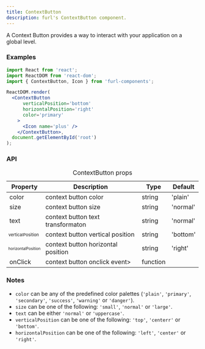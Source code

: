 ```yaml
---
title: ContextButton
description: furl's ContextButton component.
---
```


A Context Button provides a way to interact with your application on a global level.

### Examples

<contextbuttonexamples></contextbuttonexamples>

```jsx
import React from 'react';
import ReactDOM from 'react-dom';
import { ContextButton, Icon } from 'furl-components';

ReactDOM.render(
  <ContextButton 
      verticalPosition='bottom' 
      horizontalPosition='right' 
      color='primary'
    >
      <Icon name='plus' />
    </ContextButton>, 
  document.getElementById('root')
);
```

### API

<table>
  <caption>ContextButton props</caption>
  <thead>
    <tr>
      <th>Property</th>
      <th colspan="3">Description</th>
      <th>Type</th>
      <th>Default</th>
    </tr>
  </thead>
  <tbody>
    <tr>
      <td class="font-c">color</td>
      <td colspan="3">context button color</td>
      <td>string</td>
      <td class='font-c'>'plain'</td>
    </tr>
    <tr>
      <td class="font-c">size</td>
      <td colspan="3">context button size</td>
      <td>string</td>
      <td class='font-c'>'normal'</td>
    </tr>
    <tr>
      <td class="font-c">text</td>
      <td colspan="3">context button text transformaton</td>
      <td>string</td>
      <td class='font-c'>'normal'</td>
    </tr>
    <tr>
      <td class="font-c" style='font-size:11px'>verticalPosition</td>
      <td colspan="3">context button vertical position</td>
      <td>string</td>
      <td class='font-c'>'bottom'</td>
    </tr>
    <tr>
      <td class="font-c" style='font-size:10px'>horizontalPosition</td>
      <td colspan="3">context button horizontal position</td>
      <td>string</td>
      <td class='font-c'>'right'</td>
    </tr>
    <tr>
      <td class="font-c">onClick</td>
      <td colspan="3">context button onclick event></td>
      <td>function</td>
      <td class='font-c'></td>
    </tr>
  </tbody>
</table>


### Notes

* `color` can be any of the predefined color palettes (`'plain'`, `'primary'`, `'secondary'`, `'success'`, `'warning'` or `'danger'`).
* `size` can be one of the following: `'small'`, `'normal'` or `'large'`.
* `text` can be either `'normal'` or `'uppercase'`.
* `verticalPosition` can be one of the following: `'top'`, `'centerr'` or `'bottom'`.
* `horizontalPosition` can be one of the following: `'left'`, `'center'` or `'right'`.